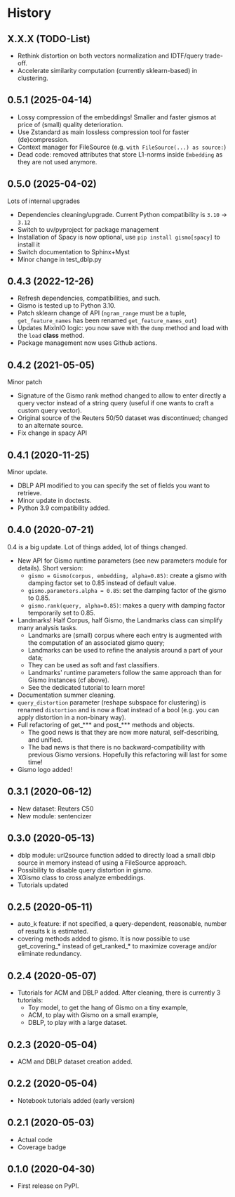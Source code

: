# History

## X.X.X (TODO-List)

* Rethink distortion on both vectors normalization and IDTF/query trade-off.
* Accelerate similarity computation (currently sklearn-based) in clustering.


## 0.5.1 (2025-04-14)

* Lossy compression of the embeddings! Smaller and faster gismos at price of (small) quality deterioration.
* Use Zstandard as main lossless compression tool for faster (de)compression.
* Context manager for FileSource (e.g. ``with FileSource(...) as source:``)
* Dead code: removed attributes that store L1-norms inside `Embedding` as they are not used anymore.

## 0.5.0 (2025-04-02)

Lots of internal upgrades

* Dependencies cleaning/upgrade. Current Python compatibility is `3.10` -> `3.12`
* Switch to uv/pyproject for package management
* Installation of Spacy is now optional, use `pip install gismo[spacy]` to install it
* Switch documentation to Sphinx+Myst
* Minor change in test_dblp.py


## 0.4.3 (2022-12-26)

* Refresh dependencies, compatibilities, and such.
* Gismo is tested up to Python 3.10.
* Patch sklearn change of API
  (`ngram_range` must be a tuple, `get_feature_names` has been renamed `get_feature_names_out`)
* Updates MixInIO logic: you now save with the `dump` method and load with the `load` **class** method.
* Package management now uses Github actions.

## 0.4.2 (2021-05-05)

Minor patch

* Signature of the Gismo rank method changed to allow to enter directly a query vector instead of a string query
  (useful if one wants to craft a custom query vector).
* Original source of the Reuters 50/50 dataset was discontinued; changed to an alternate source.
* Fix change in spacy API

## 0.4.1 (2020-11-25)

Minor update.

* DBLP API modified to you can specify the set of fields you want to retrieve.
* Minor update in doctests.
* Python 3.9 compatibility added.

## 0.4.0 (2020-07-21)

0.4 is a big update. Lot of things added, lot of things changed.

* New API for Gismo runtime parameters (see new parameters module for details). Short version:
  * ``gismo = Gismo(corpus, embedding, alpha=0.85)``: create a gismo with damping factor set to 0.85 instead of default value.
  * ``gismo.parameters.alpha = 0.85``: set the damping factor of the gismo to 0.85.
  * ``gismo.rank(query, alpha=0.85)``: makes a query with damping factor temporarily set to 0.85.
* Landmarks! Half Corpus, half Gismo, the Landmarks class can simplify many analysis tasks.
  * Landmarks are (small) corpus where each entry is augmented with the computation of an associated gismo query;
  * Landmarks can be used to refine the analysis around a part of your data;
  * They can be used as soft and fast classifiers.
  * Landmarks' runtime parameters follow the same approach than for Gismo instances (cf above).
  * See the dedicated tutorial to learn more!
* Documentation summer cleaning.
* ``query_distortion`` parameter (reshape subspace for clustering) is renamed ``distortion`` and is now a float instead of a bool (e.g. you can apply distortion in a non-binary way).
* Full refactoring of get_*** and post_*** methods and objects.
  * The good news is that they are now more natural, self-describing, and unified.
  * The bad news is that there is no backward-compatibility with previous Gismo versions. Hopefully this refactoring
  will last for some time!
* Gismo logo added!

## 0.3.1 (2020-06-12)

* New dataset: Reuters C50
* New module: sentencizer

## 0.3.0 (2020-05-13)

* dblp module: url2source function added to directly load a small dblp source in memory instead of using a FileSource approach.
* Possibility to disable query distortion in gismo.
* XGismo class to cross analyze embeddings.
* Tutorials updated

## 0.2.5 (2020-05-11)

* auto_k feature: if not specified, a query-dependent, reasonable, number of results k is estimated.
* covering methods added to gismo. It is now possible to use get_covering_* instead of get_ranked_* to maximize coverage and/or eliminate redundancy.

## 0.2.4 (2020-05-07)

* Tutorials for ACM and DBLP added. After cleaning, there is currently 3 tutorials:
    * Toy model, to get the hang of Gismo on a tiny example,
    * ACM, to play with Gismo on a small example,
    * DBLP, to play with a large dataset.


## 0.2.3 (2020-05-04)

* ACM and DBLP dataset creation added.


## 0.2.2 (2020-05-04)

* Notebook tutorials added (early version)

## 0.2.1 (2020-05-03)

* Actual code
* Coverage badge

## 0.1.0 (2020-04-30)

* First release on PyPI.
